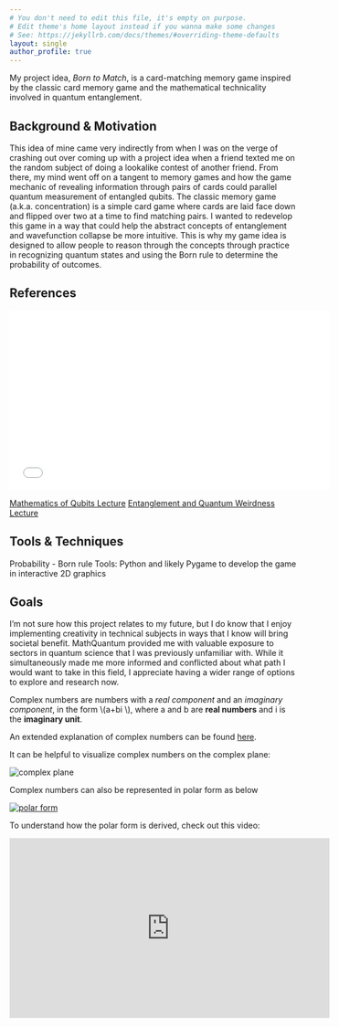 ```yaml
---
# You don't need to edit this file, it's empty on purpose.
# Edit theme's home layout instead if you wanna make some changes
# See: https://jekyllrb.com/docs/themes/#overriding-theme-defaults
layout: single
author_profile: true
---
```


My project idea, *Born to Match*, is a card-matching memory game inspired by the classic card memory game and the mathematical technicality involved in quantum entanglement.

## Background & Motivation
This idea of mine came very indirectly from when I was on the verge of crashing out over coming up with a project idea when a friend texted me on the random subject of doing a lookalike contest of another friend. From there, my mind went off on a tangent to memory games and how the game mechanic of revealing information through pairs of cards could parallel quantum measurement of entangled qubits. 
The classic memory game (a.k.a. concentration) is a simple card game where cards are laid face down and flipped over two at a time to find matching pairs. I wanted to redevelop this game in a way that could help the abstract concepts of entanglement and wavefunction collapse be more intuitive. This is why my game idea is designed to allow people to reason through the concepts through practice in recognizing quantum states and using the Born rule to determine the probability of outcomes.

## References
<iframe width="560" height="315" src="[https://www.youtube.com/embed/lFT2hwsCMls?si=XLJKBa_SXol_bQ_D](https://www.youtube.com/watch?v=VHlqY44fOg0)" title="YouTube video player" frameborder="0" allow="accelerometer; autoplay; clipboard-write; encrypted-media; gyroscope; picture-in-picture; web-share" referrerpolicy="strict-origin-when-cross-origin" allowfullscreen></iframe>

[Mathematics of Qubits Lecture](https://docs.google.com/presentation/d/1pi_6498MqlfkSN3ZbfHY6kDRTPE2QkZzAT8bSr8HxHQ/edit?slide=id.g36a4fa07a6c_0_223#slide=id.g36a4fa07a6c_0_223)
[Entanglement and Quantum Weirdness Lecture](https://drive.google.com/file/d/1goI9iI8Eln5AFBIE-YvFLN6N5-Lk3go9/view)

## Tools & Techniques 
Probability - Born rule
Tools: Python and likely Pygame to develop the game in interactive 2D graphics

## Goals
I’m not sure how this project relates to my future, but I do know that I enjoy implementing creativity in technical subjects in ways that I know will bring societal benefit. MathQuantum provided me with valuable exposure to sectors in quantum science that I was previously unfamiliar with. While it simultaneously made me more informed and conflicted about what path I would want to take in this field, I appreciate having a wider range of options to explore and research now.



Complex numbers are numbers with a *real component* and an *imaginary component*, in the form \\(a+bi \\), where a and b are **real numbers** and i is the **imaginary unit**.

An extended explanation of complex numbers can be found [here](https://en.wikipedia.org/wiki/Complex_number).

It can be helpful to visualize complex numbers on the complex plane:

![complex plane](https://upload.wikimedia.org/wikipedia/commons/5/5d/Imaginarynumber2.PNG)

Complex numbers can also be represented in polar form as below

[![polar form](https://upload.wikimedia.org/wikipedia/commons/thumb/7/71/Euler%27s_formula.svg/250px-Euler%27s_formula.svg.png)](https://en.wikipedia.org/wiki/Polar_coordinate_system)

To understand how the polar form is derived, check out this video:
<iframe width="560" height="315" src="https://www.youtube.com/embed/lFT2hwsCMls?si=XLJKBa_SXol_bQ_D" title="YouTube video player" frameborder="0" allow="accelerometer; autoplay; clipboard-write; encrypted-media; gyroscope; picture-in-picture; web-share" referrerpolicy="strict-origin-when-cross-origin" allowfullscreen></iframe>
